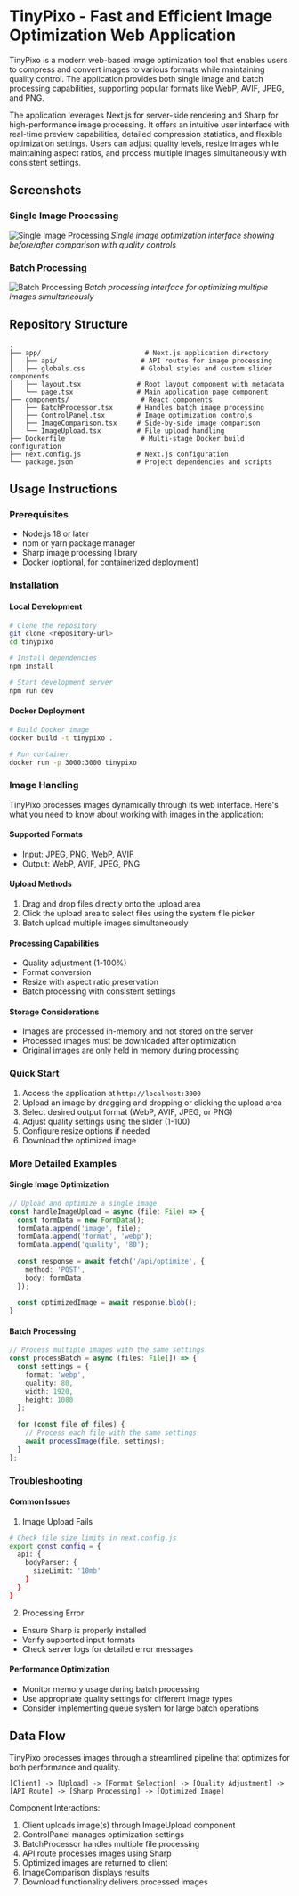 # TinyPixo - Fast and Efficient Image Optimization Web Application

TinyPixo is a modern web-based image optimization tool that enables users to compress and convert images to various formats while maintaining quality control. The application provides both single image and batch processing capabilities, supporting popular formats like WebP, AVIF, JPEG, and PNG.

The application leverages Next.js for server-side rendering and Sharp for high-performance image processing. It offers an intuitive user interface with real-time preview capabilities, detailed compression statistics, and flexible optimization settings. Users can adjust quality levels, resize images while maintaining aspect ratios, and process multiple images simultaneously with consistent settings.

## Screenshots

### Single Image Processing
![Single Image Processing](images/Single_Processing.png)
*Single image optimization interface showing before/after comparison with quality controls*

### Batch Processing
![Batch Processing](images/Batch_Processing.png)
*Batch processing interface for optimizing multiple images simultaneously*

## Repository Structure
```
.
├── app/                          # Next.js application directory
│   ├── api/                     # API routes for image processing
│   ├── globals.css              # Global styles and custom slider components
│   ├── layout.tsx              # Root layout component with metadata
│   └── page.tsx                # Main application page component
├── components/                  # React components
│   ├── BatchProcessor.tsx      # Handles batch image processing
│   ├── ControlPanel.tsx        # Image optimization controls
│   ├── ImageComparison.tsx     # Side-by-side image comparison
│   └── ImageUpload.tsx         # File upload handling
├── Dockerfile                   # Multi-stage Docker build configuration
├── next.config.js              # Next.js configuration
└── package.json                # Project dependencies and scripts
```

## Usage Instructions
### Prerequisites
- Node.js 18 or later
- npm or yarn package manager
- Sharp image processing library
- Docker (optional, for containerized deployment)

### Installation

#### Local Development
```bash
# Clone the repository
git clone <repository-url>
cd tinypixo

# Install dependencies
npm install

# Start development server
npm run dev
```

#### Docker Deployment
```bash
# Build Docker image
docker build -t tinypixo .

# Run container
docker run -p 3000:3000 tinypixo
```

### Image Handling
TinyPixo processes images dynamically through its web interface. Here's what you need to know about working with images in the application:

#### Supported Formats
- Input: JPEG, PNG, WebP, AVIF
- Output: WebP, AVIF, JPEG, PNG

#### Upload Methods
1. Drag and drop files directly onto the upload area
2. Click the upload area to select files using the system file picker
3. Batch upload multiple images simultaneously

#### Processing Capabilities
- Quality adjustment (1-100%)
- Format conversion
- Resize with aspect ratio preservation
- Batch processing with consistent settings

#### Storage Considerations
- Images are processed in-memory and not stored on the server
- Processed images must be downloaded after optimization
- Original images are only held in memory during processing

### Quick Start
1. Access the application at `http://localhost:3000`
2. Upload an image by dragging and dropping or clicking the upload area
3. Select desired output format (WebP, AVIF, JPEG, or PNG)
4. Adjust quality settings using the slider (1-100)
5. Configure resize options if needed
6. Download the optimized image

### More Detailed Examples

#### Single Image Optimization
```typescript
// Upload and optimize a single image
const handleImageUpload = async (file: File) => {
  const formData = new FormData();
  formData.append('image', file);
  formData.append('format', 'webp');
  formData.append('quality', '80');
  
  const response = await fetch('/api/optimize', {
    method: 'POST',
    body: formData
  });
  
  const optimizedImage = await response.blob();
}
```

#### Batch Processing
```typescript
// Process multiple images with the same settings
const processBatch = async (files: File[]) => {
  const settings = {
    format: 'webp',
    quality: 80,
    width: 1920,
    height: 1080
  };
  
  for (const file of files) {
    // Process each file with the same settings
    await processImage(file, settings);
  }
};
```

### Troubleshooting

#### Common Issues

1. Image Upload Fails
```bash
# Check file size limits in next.config.js
export const config = {
  api: {
    bodyParser: {
      sizeLimit: '10mb'
    }
  }
}
```

2. Processing Error
- Ensure Sharp is properly installed
- Verify supported input formats
- Check server logs for detailed error messages

#### Performance Optimization
- Monitor memory usage during batch processing
- Use appropriate quality settings for different image types
- Consider implementing queue system for large batch operations

## Data Flow
TinyPixo processes images through a streamlined pipeline that optimizes for both performance and quality.

```ascii
[Client] -> [Upload] -> [Format Selection] -> [Quality Adjustment] -> [API Route] -> [Sharp Processing] -> [Optimized Image]
```

Component Interactions:
1. Client uploads image(s) through ImageUpload component
2. ControlPanel manages optimization settings
3. BatchProcessor handles multiple file processing
4. API route processes images using Sharp
5. Optimized images are returned to client
6. ImageComparison displays results
7. Download functionality delivers processed images